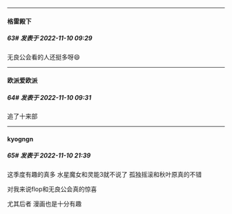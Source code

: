 

*****

####  格雷殿下  
##### 63#       发表于 2022-11-10 09:29

无良公会看的人还挺多呀😄



*****

####  欧派爱欧派  
##### 64#       发表于 2022-11-10 09:31

追了十来部



*****

####  kyogngn  
##### 65#       发表于 2022-11-10 21:39

这季度有趣的真多 水星魔女和灵能3就不说了 孤独摇滚和秋叶原真的不错

对我来说flop和无良公会真的惊喜

尤其后者 漫画也是十分有趣


